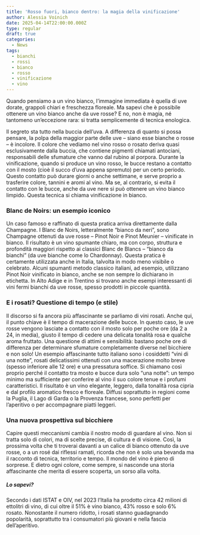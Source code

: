 ```yaml
---
title: 'Rosso fuori, bianco dentro: la magia della vinificazione'
author: Alessia Voinich
date: 2025-04-14T22:00:00.000Z
type: regular
draft: true
categories:
  - News
tags:
  - bianchi
  - rossi
  - bianco
  - rosso
  - vinificazione
  - vino
---
```


Quando pensiamo a un vino bianco, l’immagine immediata è quella di uve dorate, grappoli chiari e freschezza floreale. Ma sapevi che è possibile ottenere un vino bianco anche da uve rosse? E no, non è magia, né tantomeno un’eccezione rara: si tratta semplicemente di tecnica enologica.

Il segreto sta tutto nella buccia dell’uva. A differenza di quanto si possa pensare, la polpa della maggior parte delle uve – siano esse bianche o rosse – è incolore. Il colore che vediamo nel vino rosso o rosato deriva quasi esclusivamente dalla buccia, che contiene pigmenti chiamati antociani, responsabili delle sfumature che vanno dal rubino al porpora. Durante la vinificazione, quando si produce un vino rosso, le bucce restano a contatto con il mosto (cioè il succo d’uva appena spremuto) per un certo periodo. Questo contatto può durare giorni o anche settimane, e serve proprio a trasferire colore, tannini e aromi al vino. Ma se, al contrario, si evita il contatto con le bucce, anche da uve nere si può ottenere un vino bianco limpido. Questa tecnica si chiama vinificazione in bianco.

### Blanc de Noirs: un esempio iconico

Un caso famoso e raffinato di questa pratica arriva direttamente dalla Champagne. I Blanc de Noirs, letteralmente “bianco da neri”, sono Champagne ottenuti da uve rosse – Pinot Noir e Pinot Meunier – vinificate in bianco. Il risultato è un vino spumante chiaro, ma con corpo, struttura e profondità maggiori rispetto ai classici Blanc de Blancs – “bianco da bianchi” (da uve bianche come lo Chardonnay). Questa pratica è certamente utilizzata anche in Italia, talvolta in modo meno visibile o celebrato. Alcuni spumanti metodo classico italiani, ad esempio, utilizzano Pinot Noir vinificato in bianco, anche se non sempre lo dichiarano in etichetta. In Alto Adige e in Trentino si trovano anche esempi interessanti di vini fermi bianchi da uve rosse, spesso prodotti in piccole quantità.

### E i rosati? Questione di tempo (e stile)

Il discorso si fa ancora più affascinante se parliamo di vini rosati. Anche qui, il punto chiave è il tempo di macerazione delle bucce. In questo caso, le uve rosse vengono lasciate a contatto con il mosto solo per poche ore (da 2 a 24, in media), giusto il tempo di cedere una delicata tonalità rosa e qualche aroma fruttato. Una questione di attimi e sensibilità: bastano poche ore di differenza per determinare sfumature completamente diverse nel bicchiere e non solo! Un esempio affascinante tutto italiano sono i cosiddetti “vini di una notte”, rosati delicatissimi ottenuti con una macerazione molto breve (spesso inferiore alle 12 ore) e una pressatura soffice. Si chiamano così proprio perché il contatto tra mosto e bucce dura solo “una notte”: un tempo minimo ma sufficiente per conferire al vino il suo colore tenue e i profumi caratteristici. Il risultato è un vino elegante, leggero, dalla tonalità rosa cipria e dal profilo aromatico fresco e floreale. Diffusi soprattutto in regioni come la Puglia, il Lago di Garda o la Provenza francese, sono perfetti per l’aperitivo o per accompagnare piatti leggeri.

### Una nuova prospettiva sul bicchiere

Capire questi meccanismi cambia il nostro modo di guardare al vino. Non si tratta solo di colori, ma di scelte precise, di cultura e di visione. Così, la prossima volta che ti troverai davanti a un calice di bianco ottenuto da uve rosse, o a un rosé dai riflessi ramati, ricorda che non è solo una bevanda ma il racconto di tecnica, territorio e tempo. Il mondo del vino è pieno di sorprese. E dietro ogni colore, come sempre, si nasconde una storia affascinante che merita di essere scoperta, un sorso alla volta.

##### Lo sapevi? 

Secondo i dati ISTAT e OIV, nel 2023 l’Italia ha prodotto circa 42 milioni di ettolitri di vino, di cui oltre il 51% è vino bianco, 43% rosso e solo 6% rosato. Nonostante il numero ridotto, i rosati stanno guadagnando popolarità, soprattutto tra i consumatori più giovani e nella fascia dell’aperitivo.
